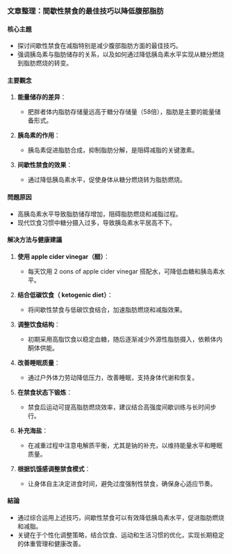 ### 文章整理：間歇性禁食的最佳技巧以降低腹部脂肪

#### 核心主題
- 探讨间歇性禁食在减脂特别是减少腹部脂肪方面的最佳技巧。
- 强调胰岛素与脂肪储存的关系，以及如何通过降低胰岛素水平实现从糖分燃烧到脂肪燃烧的转变。

#### 主要觀念
1. **能量储存的差异**：
   - 肥胖者体内脂肪存储量远高于糖分存储量（58倍），脂肪是主要的能量储备形式。
   
2. **胰岛素的作用**：
   - 胰岛素促进脂肪合成，抑制脂肪分解，是阻碍减脂的关键激素。

3. **间歇性禁食的效果**：
   - 通过降低胰岛素水平，促使身体从糖分燃烧转为脂肪燃烧。

#### 問題原因
- 高胰岛素水平导致脂肪储存增加，阻碍脂肪燃烧和减脂过程。
- 现代饮食习惯中糖分摄入过多，导致胰岛素水平居高不下。

#### 解决方法与健康建議
1. **使用 apple cider vinegar（醋）**：
   - 每天饮用 2 oons of apple cider vinegar 搭配水，可降低血糖和胰岛素水平。
   
2. **结合低碳饮食（ ketogenic diet）**：
   - 将间歇性禁食与低碳饮食结合，加速脂肪燃烧和减脂效果。

3. **调整饮食结构**：
   - 初期采用高脂饮食以稳定血糖，随后逐渐减少外源性脂肪摄入，依赖体内酮体供能。
   
4. **改善睡眠质量**：
   - 通过户外体力劳动降低压力，改善睡眠，支持身体代谢和恢复。

5. **在禁食状态下锻炼**：
   - 禁食后运动可提高脂肪燃烧效率，建议结合高强度间歇训练与长时间步行。

6. **补充海盐**：
   - 在减重过程中注意电解质平衡，尤其是钠的补充，以维持能量水平和睡眠质量。

7. **根据饥饿感调整禁食模式**：
   - 让身体自主决定进食时间，避免过度强制性禁食，确保身心适应节奏。

#### 結論
- 通过综合运用上述技巧，间歇性禁食可以有效降低胰岛素水平，促进脂肪燃烧和减脂。
- 关键在于个性化调整策略，结合饮食、运动和生活习惯的优化，实现长期稳定的体重管理和健康改善。